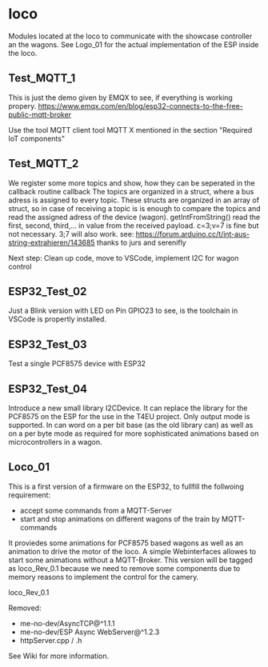 # loco
Modules located at the loco to communicate with the showcase controller an the wagons.
See Logo_01 for the actual implementation of the ESP inside the loco.


## Test_MQTT_1
This is just the demo given by EMQX to see, if everything is working propery.
https://www.emqx.com/en/blog/esp32-connects-to-the-free-public-mqtt-broker 

Use the tool MQTT client tool MQTT X mentioned in the section "Required IoT components"


## Test_MQTT_2
We register some more topics and show, how they can be seperated in the callback routine callback
The topics are organized in a struct, where a bus adress is assigned to every topic.
These structs are organized in an array of struct, so in case of receiving a topic is is enough
to compare the topics and read the assigned adress of the device (wagon).
getIntFromString() read the first, second, third,... in value from the received payload.
c=3;v=7 is fine  but not necessary.  3;7 will also work.
see: https://forum.arduino.cc/t/int-aus-string-extrahieren/143685   thanks to jurs and serenifly

Next step: Clean up code, move to VSCode, implement I2C for wagon control


## ESP32_Test_02
Just a Blink version with LED on Pin GPIO23 to see, is the toolchain in VSCode is propertly installed.

## ESP32_Test_03
Test a single PCF8575 device with ESP32

## ESP32_Test_04
Introduce a new small library I2CDevice. It can replace the library for the PCF8575 on the ESP for the use
in the T4EU project. Only output mode is supported. In can word on a per bit base (as the old library can)
as well as on a per byte mode as required for more sophisticated animations based on microcontrollers in a wagon.

## Loco_01
This is a first version of a firmware on the ESP32, to fullfill the follwoing requirement:

- accept some commands from a MQTT-Server
- start and stop animations on different wagons of the train by MQTT-commands

It proviedes some animations for PCF8575 based wagons as well as an animation to drive the motor of the loco. A simple Webinterfaces allowes to start some animations without a MQTT-Broker.
This version will be tagged as loco_Rev_0.1 because we need to remove some components due to memory reasons to implement the control for the camery.

loco_Rev_0.1

Removed:
- me-no-dev/AsyncTCP@^1.1.1
- me-no-dev/ESP Async WebServer@^1.2.3
- httpServer.cpp / .h



See Wiki for more information.









